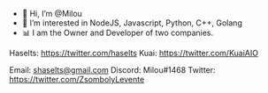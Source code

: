 - 👋 Hi, I’m @Milou
- 👀 I’m interested in NodeJS, Javascript, Python, C++, Golang
- 📊 I am the Owner and Developer of two companies.

Haselts: https://twitter.com/haselts
Kuai: https://twitter.com/KuaiAIO

Email: shaselts@gmail.com
Discord: Milou#1468
Twitter: https://twitter.com/ZsombolyLevente
